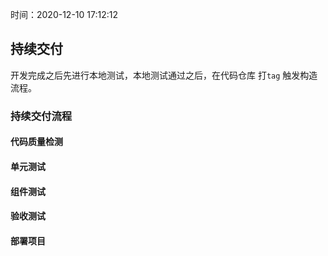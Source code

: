 时间：2020-12-10 17:12:12

## 持续交付

开发完成之后先进行本地测试，本地测试通过之后，在代码仓库 打`tag` 触发构造流程。

### 持续交付流程

#### 代码质量检测
#### 单元测试
#### 组件测试
#### 验收测试
#### 部署项目
